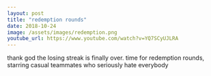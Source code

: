 ```yaml
---
layout: post
title: "redemption rounds"
date: 2018-10-24
image: /assets/images/redemption.png
youtube_url: https://www.youtube.com/watch?v=YQ7SCyUJLRA
---
```


thank god the losing streak is finally over. time for redemption rounds, starring casual teammates who seriously hate everybody
